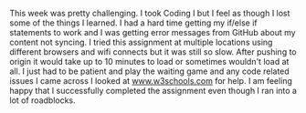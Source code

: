 This week was pretty challenging. I took Coding I but I feel as though I lost some of the things I learned. I had a hard time getting my if/else if statements to work and I was getting error messages from GitHub about my content not syncing. I tried this assignment at multiple locations using different browsers and wifi connects but it was still so slow. After pushing to origin it would take up to 10 minutes to load or sometimes wouldn't load at all. I just had to be patient and play the waiting game and any code related issues I came across I looked at www.w3schools.com for help. I am feeling happy that I successfully completed the assignment even though I ran into a lot of roadblocks.